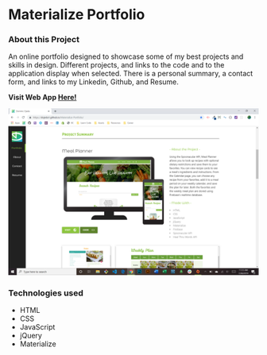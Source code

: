 # Materialize Portfolio

### About this Project

An online portfolio designed to showcase some of my best projects and skills in design. Different projects, and links to the code and to the application display when selected. There is a personal summary, a contact form, and links to my Linkedin, Github, and Resume.

  **Visit Web App [Here!](https://dojeda1.github.io/Materialize-Portfolio/)**

![Web App Image](./demo.png)

### Technologies used

* HTML
* CSS
* JavaScript
* jQuery
* Materialize
